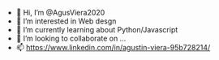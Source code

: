 - 👋 Hi, I’m @AgusViera2020
- 👀 I’m interested in Web desgn
- 🌱 I’m currently learning about Python/Javascript
- 💞️ I’m looking to collaborate on ...
- 📫 https://www.linkedin.com/in/agustin-viera-95b728214/

<!---
AgusViera2020/AgusViera2020 is a ✨ special ✨ repository because its `README.md` (this file) appears on your GitHub profile.
You can click the Preview link to take a look at your changes.
--->
